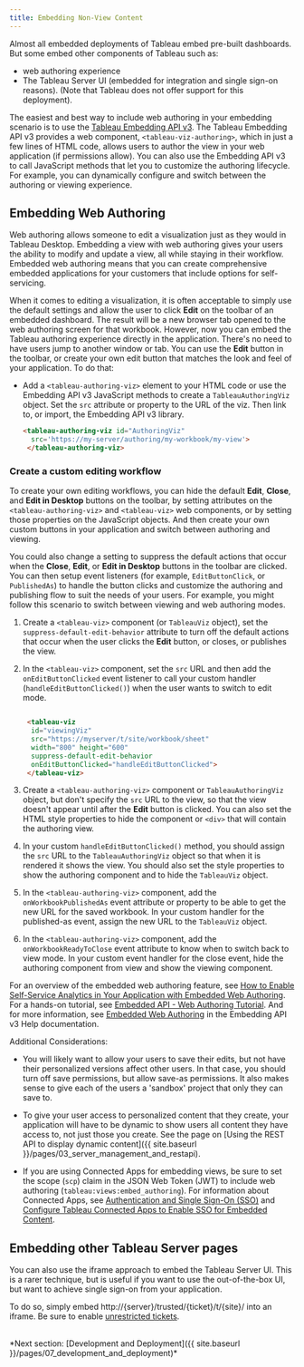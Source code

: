```yaml
---
title: Embedding Non-View Content
---
```


Almost all embedded deployments of Tableau embed pre-built dashboards. But some embed other components of Tableau such as:

* web authoring experience
* The Tableau Server UI (embedded for integration and single sign-on reasons). (Note that Tableau does not offer support for this deployment).

The easiest and best way to include web authoring in your embedding scenario is to use the [Tableau Embedding API v3](https://help.tableau.com/current/api/embedding_api/en-us/index.html). The Tableau Embedding API v3 provides a web component, `<tableau-viz-authoring>`, which in just a few lines of HTML code, allows users to author the view in your web application (if permissions allow). You can also use the Embedding API v3 to call JavaScript methods that let you to customize the authoring lifecycle. For example, you can dynamically configure and switch between the authoring or viewing experience.

## Embedding Web Authoring

Web authoring allows someone to edit a visualization just as they would in Tableau Desktop.
Embedding a view with web authoring gives your users the ability to modify and update a view, all while staying in their workflow. Embedded web authoring means that you can create comprehensive embedded applications for your customers that include options for self-servicing.

When it comes to editing a visualization, it is often acceptable to simply use the default settings and allow the user to click **Edit** on the toolbar of an embedded dashboard. The result will be a new browser tab opened to the web authoring screen for that workbook. However, now you can embed the Tableau authoring experience directly in the application. There's no need to have users jump to another window or tab. You can use the **Edit** button in the toolbar, or create your own edit button that matches the look and feel of your application. To do that:

* Add a `<tableau-authoring-viz>` element to your HTML code or use the Embedding API v3 JavaScript methods to create a `TableauAuthoringViz` object. Set the `src` attribute or property to the URL of the viz. Then link to, or import, the Embedding API v3 library. 

   ```html
   <tableau-authoring-viz id="AuthoringViz"       
     src='https://my-server/authoring/my-workbook/my-view'>
    </tableau-authoring-viz>

   ```

### Create a custom editing workflow

To create your own editing workflows, you can hide the default **Edit**, **Close**, and **Edit in Desktop** buttons on the toolbar, by setting attributes on the `<tableau-authoring-viz>` and `<tableau-viz>` web components, or by setting those properties on the JavaScript objects. And then create your own custom buttons in your application and switch between authoring and viewing.

You could also change a setting to suppress the default actions that occur when the **Close**, **Edit**, or **Edit in Desktop** buttons in the toolbar are clicked. You can then setup event listeners (for example, `EditButtonClick`, or `PublishedAs`) to handle the button clicks and customize the authoring and publishing flow to suit the needs of your users. For example, you might follow this scenario to switch between viewing and web authoring modes.

1. Create a `<tableau-viz>` component (or `TableauViz` object), set the `suppress-default-edit-behavior` attribute to turn off the default actions that occur when the user clicks the **Edit** button, or closes, or publishes the view.

1. In the `<tableau-viz>` component, set the `src` URL and then add the `onEditButtonClicked` event listener to call your custom handler (`handleEditButtonClicked()`) when the user wants to switch to edit mode.

   ```html

    <tableau-viz
     id="viewingViz"
     src="https://myserver/t/site/workbook/sheet"
     width="800" height="600"
     suppress-default-edit-behavior
     onEditButtonClicked="handleEditButtonClicked">
    </tableau-viz>

   ```

1. Create a `<tableau-authoring-viz>` component or `TableauAuthoringViz` object, but don't specify the `src` URL to the view, so that the view doesn't appear until after the **Edit** button is clicked. You can also set the HTML style properties to hide the component or `<div>` that will contain the authoring view.

1. In your custom `handleEditButtonClicked()` method, you should assign the `src` URL to the `TableauAuthoringViz` object so that when it is rendered it shows the view. You should also set the style properties to show the authoring component and to hide the `TableauViz` object.

1. In the `<tableau-authoring-viz>` component, add the `onWorkbookPublishedAs` event attribute or property to be able to get the new URL for the saved workbook. In your custom handler for the published-as event, assign the new URL to the `TableauViz` object. 

1. In the `<tableau-authoring-viz>` component, add the `onWorkbookReadyToClose` event attribute to know when to switch back to view mode. In your custom event handler for the close event, hide the authoring component from view and show the viewing component.

For an overview of the embedded web authoring feature, see [How to Enable Self-Service Analytics in Your Application with Embedded Web Authoring](https://www.tableau.com/about/blog/2022/8/how-enable-self-service-analytics-your-application-embedded-web-authoring). For a hands-on tutorial, see [Embedded API - Web Authoring Tutorial](https://www.tableau.com/developer/learning/embedding-api-web-authoring-tutorial). And for more information, see [Embedded Web Authoring](https://help.tableau.com/current/api/embedding_api/en-us/docs/embedding_api_web_authoring.html) in the Embedding API v3 Help documentation.

Additional Considerations:

* You will likely want to allow your users to save their edits, but not have their personalized versions affect other users. In that case, you should turn off save permissions, but allow save-as permissions. It also makes sense to give each of the users a 'sandbox' project that only they can save to.

* To give your user access to personalized content that they create, your application will have to be dynamic to show users all content they have access to, not just those you create. See the page on [Using the REST API to display dynamic content]({{ site.baseurl }}/pages/03_server_management_and_restapi).

* If you are using Connected Apps for embedding views, be sure to set the scope (`scp`) claim in the JSON Web Token (JWT) to include web authoring (`tableau:views:embed_authoring`). For information about Connected Apps, see [Authentication and Single Sign-On (SSO)]({{site.baseurl}}/pages/02_auth_and_sso) and [Configure Tableau Connected Apps to Enable SSO for Embedded Content](https://help.tableau.com/current/online/en-us/connected_apps.htm).

## Embedding other Tableau Server pages

You can also use the iframe approach to embed the Tableau Server UI. This is a rarer technique, but is useful if you want to use the out-of-the-box UI, but want to achieve single sign-on from your application.

To do so, simply embed http://{server}/trusted/{ticket}/t/{site}/ into an iframe. Be sure to enable [unrestricted tickets](http://kb.tableau.com/articles/issue/login-prompt-when-embedding-server).

<br />
*Next section: [Development and Deployment]({{ site.baseurl }}/pages/07_development_and_deployment)*
